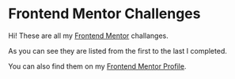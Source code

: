 # Frontend Mentor Challenges

Hi! These are all my [Frontend Mentor](https://www.frontendmentor.io/) challanges.

As you can see they are listed from the first to the last I completed.

You can also find them on my [Frontend Mentor Profile](https://www.frontendmentor.io/prfofile/paiput).
